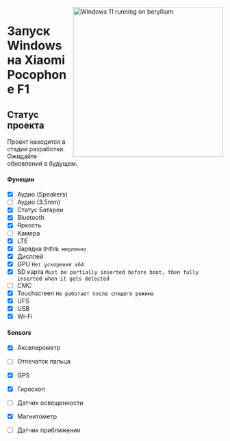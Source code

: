 <img align="right" src="https://github.com/n00b69/woa-beryllium/blob/main/beryllium.png" width="350" alt="Windows 11 running on beryllium">

# Запуск Windows на Xiaomi Pocophone F1

## Статус проекта 
Проект находится в стадии разработки. Ожидайте обновлений в будущем.

#### Функции 
- [X] Аудио (Speakers)
- [ ] Аудио (3.5mm)
- [X] Статус Батареи
- [x] Bluetooth
- [x] Яркость
- [ ] Камера
- [x] LTE
- [x] Зарядка ```ОЧЕНЬ медленно```
- [x] Дисплей
- [x] GPU  ```Нет ускорения x64```
- [x] SD карта ```Must be partially inserted before boot, then fully inserted when it gets detected```
- [ ] СМС
- [x] Touchscreen ```Не работает после спящего режима```
- [x] UFS
- [x] USB
- [x] Wi-Fi

#### Sensors
- [x] Акселерометр
- [ ] Отпечаток пальца
- [x] GPS
- [x] Гироскоп
- [ ] Датчик освещенности
- [x] Магнитометр
- [ ] Датчик приближения 






